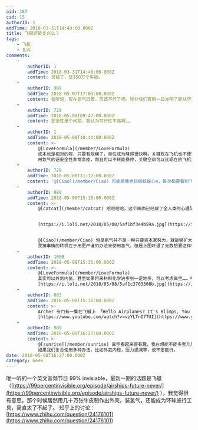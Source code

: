 ```yaml
---
aid: 387
cid: 15
authorID: 1
addTime: 2018-03-31T14:43:00.000Z
title: 飞艇还能复兴么？
tags:
    - 飞艇
    - 复兴
comments:
    -
        authorID: 1
        addTime: 2018-03-31T14:46:00.000Z
        content: 说错了，是150万个牛肠。
    -
        authorID: 989
        addTime: 2018-05-07T17:03:00.000Z
        content: 我听说，现在氦气巨贵，应该不行了吧。除非我们有朝一日发明了能从空气中提取氦气的技术，否则我们是没有安全的气体来运作飞艇的。
    -
        authorID: 729
        addTime: 2018-05-08T09:47:00.000Z
        content: 安全性是个问题，我认为可行性不高啊……
    -
        authorID: 1
        addTime: 2018-05-08T10:44:00.000Z
        content: >-
            @[LoveFormula](/member/LoveFormula)
            成本也是相对的呀，只要有规模了，单位成为降得很快啊。关键现在飞机也不便宜啊。 @[catcat](/member/catcat)
            用氦气的话安全性非常高哇，而且可以不耗能悬停，关键空间可以比现在的飞机大上百倍，舒适度无与伦比。
    -
        authorID: 729
        addTime: 2018-05-08T11:12:00.000Z
        content: '@[Ciao](/member/Ciao) 可能是我老玩钢铁雄心4，每次都要看到飞艇出事的那个历史事件……潜移默化影响了我'
    -
        authorID: 989
        addTime: 2018-05-08T15:18:00.000Z
        content: >-
            @[catcat](/member/catcat) 哈哈哈哈，这个画面已经成了全人类的心理阴影。


            [https://i.loli.net/2018/05/08/5af1bf3e4b59a.jpg](https://i.loli.net/2018/05/08/5af1bf3e4b59a.jpg)


            @[Ciao](/member/Ciao) 但是氦气并不是一种只要资本家努力，就能够扩大生产的东西。
            我猜事情的转机在于用更严谨的办法来使用氢气，但是上图吓退了无数想要这样做的人。
    -
        authorID: 1000
        addTime: 2018-05-08T15:35:00.000Z
        content: >-
            @[LoveFormula](/member/LoveFormula)
            其实可以外氦内氢，甚至如果将来材料化学进步到一定地步，可以考虑真空…… 唉，这种照片实在太魔幻了
            [https://i.loli.net/2018/05/08/5af1c3703308b.jpg](https://i.loli.net/2018/05/08/5af1c3703308b.jpg)
    -
        authorID: 883
        addTime: 2018-05-08T15:36:00.000Z
        content: >-
            Archer 专门有一集在飞艇上 「Hello Airplanes? It's Blimps, You Win.」
            [https://www.youtube.com/watch?v=vzYLTnI7TUI](https://www.youtube.com/watch?v=vzYLTnI7TUI)
    -
        authorID: 989
        addTime: 2018-05-08T16:27:00.000Z
        content: >-
            @[sunrise](/member/sunrise) 真空看起来很有趣，我在想能不能多套几层，压力递减，这样每层的受力就没有那么极端。
            如果我们复合使用多种办法，比如外氦内轻，压力递减等，说不定能行。
date: 2018-05-08T16:27:00.000Z
category: Geek
---
```


唯一听的一个英文音频节目 99% invisiable，最新一期的话题是飞艇（[https://99percentinvisible.org/episode/airships-future-never/](https://99percentinvisible.org/episode/airships-future-never/) ），我觉得很有意思，那个时候居然用几十万张牛皮制作出外壳，装氢气，还能成为环球旅行工具，简直太了不起了。 知乎上的讨论：[https://www.zhihu.com/question/24176101](https://www.zhihu.com/question/24176101)

